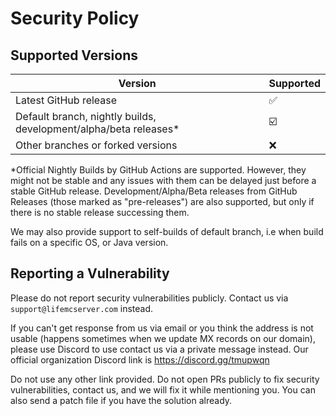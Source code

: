 # Security Policy

## Supported Versions

| Version | Supported          |
| ------- | ------------------ |
| Latest GitHub release   | :white_check_mark: |
| Default branch, nightly builds, development/alpha/beta releases*   | :ballot_box_with_check: |
| Other branches or forked versions   | :x:                |

*Official Nightly Builds by GitHub Actions are supported. However, they might not be stable and any issues with them can be delayed just before a stable GitHub release.
Development/Alpha/Beta releases from GitHub Releases (those marked as "pre-releases") are also supported, but only if there is no stable release successing them.

We may also provide support to self-builds of default branch, i.e when build fails on a specific OS, or Java version.

## Reporting a Vulnerability

Please do not report security vulnerabilities publicly. Contact us via `support@lifemcserver.com` instead.

If you can't get response from us via email or you think the address is not usable (happens sometimes when we update MX records on our domain), please use Discord to use contact us via a private message instead.
Our official organization Discord link is https://discord.gg/tmupwqn

Do not use any other link provided. Do not open PRs publicly to fix security vulnerabilities, contact us, and we will fix it while mentioning you. You can also send a patch file if you have the solution already.
